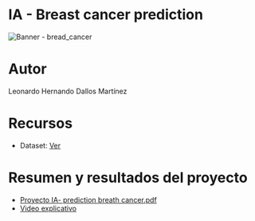 # IA - Breast cancer prediction

![Banner - bread_cancer](https://user-images.githubusercontent.com/70878342/170732776-2480bedc-99a1-420b-aabe-68ac1f7a2a2b.png)

# Autor
Leonardo Hernando Dallos Martínez

# Recursos
- Dataset: [Ver](https://www.kaggle.com/uciml/breast-cancer-wisconsin-data)

# Resumen y resultados del proyecto
- [Proyecto IA- prediction breath cancer.pdf](https://github.com/leonardodallosmartinez/IA-Proyecto_prediction_breath_cancer/files/8787844/Proyecto.IA-.prediction.breath.cancer.pdf)
- [Video explicativo](https://www.youtube.com/watch?v=YESfHDqyES8)

